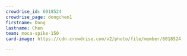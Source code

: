 ```yaml
---
crowdrise_id: 6018524
crowdrise_page: dongchen1
firstname: Dong
lastname: Chen 
team: moca-spike-150
card-image: https://cdn.crowdrise.com/v2/photo/file/member/6018524

---
```

